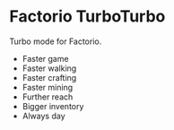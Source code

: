 # Factorio TurboTurbo
Turbo mode for Factorio.
- Faster game
- Faster walking
- Faster crafting
- Faster mining
- Further reach
- Bigger inventory
- Always day

